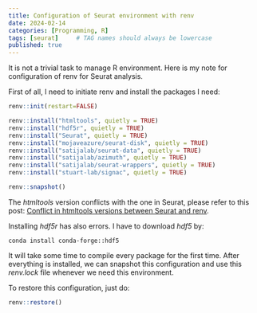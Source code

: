 ```yaml
---
title: Configuration of Seurat environment with renv
date: 2024-02-14
categories: [Programming, R]
tags: [seurat]     # TAG names should always be lowercase
published: true
---
```


It is not a trivial task to manage R environment. Here is my note for configuration of renv for Seurat analysis.

First of all, I need to initiate renv and install the packages I need:

```R
renv::init(restart=FALSE)

renv::install("htmltools", quietly = TRUE)
renv::install("hdf5r", quietly = TRUE)
renv::install("Seurat", quietly = TRUE)
renv::install("mojaveazure/seurat-disk", quietly = TRUE)
renv::install("satijalab/seurat-data", quietly = TRUE)
renv::install("satijalab/azimuth", quietly = TRUE)
renv::install("satijalab/seurat-wrappers", quietly = TRUE)
renv::install("stuart-lab/signac", quietly = TRUE)

renv::snapshot()
```

The *htmltools* version conflicts with the one in Seurat, please refer to this post: [Conflict in htmltools versions between Seurat and renv](https://chaochungkuo.github.io/posts/htmltools/).

Installing *hdf5r* has also errors. I have to download *hdf5* by:

```shell
conda install conda-forge::hdf5
```

It will take some time to compile every package for the first time. After everything is installed, we can snapshot this configuration and use this *renv.lock* file whenever we need this environment.

To restore this configuration, just do:

```R
renv::restore()
```

